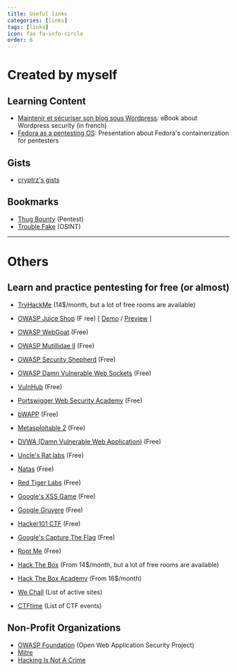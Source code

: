 ```yaml
---
title: Useful links
categories: [links]
tags: [links]
icon: fas fa-info-circle
order: 6
---
```


# **Created by myself** 

## Learning Content

* <a href="https://www.amazon.com/Maintenir-s%C3%A9curiser-blog-sous-Wordpress-ebook/dp/B07B7C7J7H" target="_blank">Maintenir et sécuriser son blog sous Wordpress</a>: eBook about Wordpress security (in french)
* <a href="https://docs.google.com/presentation/d/e/2PACX-1vS3ccFjUQ1S2Hvf5HL6PTRmTN8SRjo8KHc-tcL_DFeRL2FX0PlK2u2nkOaPbQBRGkgQDsyiC9tOrZ91/pub?start=false&loop=false&delayms=3000" target="_blank">Fedora as a pentesting OS</a>: Presentation about Fedora's containerization for pentesters

## Gists

* <a href="https://gist.github.com/cryptrz" target="_blank">cryptrz's gists</a>

## Bookmarks

* <a href="https://start.me/p/vjEPvb/thug-bounty" target="_blank">Thug Bounty</a> (Pentest)
* <a href="https://start.me/p/QRQb0O/trouble-fake" target="_blank">Trouble Fake</a> (OSINT)

---
# **Others**

## Learn and practice pentesting for free (or almost)

* <a href="https://tryhackme.com/" target="_blank">TryHackMe</a> (14$/month, but a lot of free rooms are available)
* <a href="https://owasp.org/www-project-juice-shop/" target="_blank">OWASP Juice Shop</a> (F ree) [ <a href="https://demo.owasp-juice.shop/api/Challenges" target="_blank">Demo</a> / <a href="http://preview.owasp-juice.shop/api/Challenges" target="_blank">Preview</a> ]
* <a href="https://owasp.org/www-project-webgoat/" target="_blank">OWASP WebGoat</a> (Free)
* <a href="https://owasp.org/www-project-mutillidae-ii/" target="_blank">OWASP Mutillidae II</a> (Free)
* <a href="https://owasp.org/www-project-security-shepherd/" target="_blank">OWASP Security Shepherd</a> (Free)
* <a href="https://owasp.org/www-project-damn-vulnerable-web-sockets/" target="_blank">OWASP Damn Vulnerable Web Sockets</a> (Free)
* <a href="https://www.vulnhub.com/" target="_blank">VulnHub</a> (Free)
* <a href="https://portswigger.net/web-security/dashboard" target="_blank">Portswigger Web Security Academy</a> (Free)
* <a href="http://www.itsecgames.com/" target="_blank">bWAPP</a> (Free)
* <a href="https://docs.rapid7.com/metasploit/metasploitable-2/" target="_blank">Metasploitable 2</a> (Free)
* <a href="https://github.com/digininja/DVWA" target="_blank">DVWA (Damn Vulnerable Web Application)</a> (Free)
* <a href="https://labs.hackxpert.com/" target="_blank">Uncle's Rat labs</a> (Free) 
* <a href="https://overthewire.org/wargames/natas/" target="_blank">Natas</a> (Free)
* <a href="https://redtiger.labs.overthewire.org/" target="_blank">Red Tiger Labs</a> (Free)
* <a href="http://www.xssgame.com/" target="_blank">Google's XSS Game</a> (Free)
* <a href="https://google-gruyere.appspot.com/" target="_blank">Google Gruyere</a> (Free)
* <a href="https://ctf.hacker101.com/" target="_blank">Hacker101 CTF</a> (Free)
* <a href="https://capturetheflag.withgoogle.com/" target="_blank">Google's Capture The Flag</a> (Free)
* <a href="https://www.root-me.org/" target="_blank">Root Me</a> (Free)
* <a href="https://www.hackthebox.com/" target="_blank">Hack The Box</a> (From 14$/month, but a lot of free rooms are available)
* <a href="https://academy.hackthebox.com/" target="_blank">Hack The Box Academy</a> (From 16$/month)

* <a href="https://www.wechall.net/active_sites" target="_blank">We Chall</a> (List of active sites)
* <a href="https://ctftime.org/" target="_blank">CTFtime</a> (List of CTF events)


## Non-Profit Organizations

* <a href="https://owasp.org/" target="_blank">OWASP Foundation</a> (Open Web Application Security Project)
* <a href="https://www.mitre.org/" target="_blank">Mitre</a>
* <a href="https://www.hackingisnotacrime.org/" target="_blank">Hacking Is Not A Crime</a>